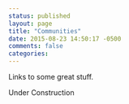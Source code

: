 ```yaml
---
status: published
layout: page
title: "Communities"
date: 2015-08-23 14:50:17 -0500
comments: false
categories:
---
```


Links to some great stuff.

Under Construction